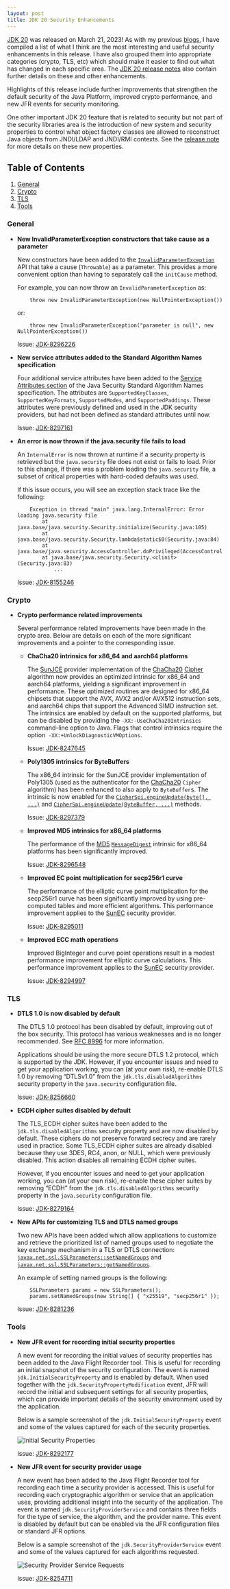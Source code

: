 ```yaml
---
layout: post
title: JDK 20 Security Enhancements
---
```


[JDK 20](https://openjdk.java.net/projects/jdk/20/) was released on March 21, 2023! As with
my previous [blogs](https://seanjmullan.org/blog/), I
have compiled a list of what I think are the most interesting and useful
security enhancements in this release.  I have also grouped
them into appropriate categories (crypto, TLS, etc) which should make
it easier to find out what has changed in each specific area.
The [JDK 20 release notes](https://jdk.java.net/20/release-notes)
also contain further details on these and other enhancements.

Highlights of this release include further improvements that strengthen
the default security of the Java Platform, improved crypto performance, and
new JFR events for security monitoring.

One other important JDK 20 feature that is related to security but not part
of the security libraries area is the introduction of new system and security
properties to control what object factory classes are allowed to reconstruct
Java objects from JNDI/LDAP and JNDI/RMI contexts. See the
[release note](https://jdk.java.net/20/release-notes#JDK-8290368) for
more details on these new properties.

## Table of Contents
1. [General](#general)
2. [Crypto](#crypto)
3. [TLS](#tls)
4. [Tools](#tools)

### General

-   __New InvalidParameterException constructors that take cause as a parameter__

    New constructors have been added to the
    [`InvalidParameterException`](https://docs.oracle.com/en/java/javase/20/docs/api/java.base/java/security/InvalidParameterException.html)
    API that take a cause (`Throwable`) as a parameter. This provides a more
    convenient option than having to separately call the `initCause` method.

    For example, you can now throw an `InvalidParameterException` as:

    ```
        throw new InvalidParameterException(new NullPointerException())
    ```

    or:

    ```
        throw new InvalidParameterException("parameter is null", new NullPointerException())
    ```

    Issue: [JDK-8296226](https://bugs.openjdk.org/browse/JDK-8296226)

-   __New service attributes added to the Standard Algorithm Names specification__

    Four additional service attributes have been added to the [Service Attributes section](https://docs.oracle.com/en/java/javase/20/docs/specs/security/standard-names.html#service-attributes) of the Java Security Standard Algorithm Names
    specification. The attributes are `SupportedKeyClasses`,
    `SupportedKeyFormats`, `SupportedModes`, and `SupportedPaddings`. These
    attributes were previously defined and used in the JDK security providers,
    but had not been defined as standard attributes until now.

    Issue: [JDK-8297161](https://bugs.openjdk.org/browse/JDK-8297161)

-   __An error is now thrown if the java.security file fails to load__

    An `InternalError` is now thrown at runtime if a security property is
    retrieved but the `java.security` file does not exist or fails to load.
    Prior to this change, if there was a problem loading the `java.security`
    file, a subset of critical properties with hard-coded defaults was used.

    If this issue occurs, you will see an exception stack trace like the following:

    ```
        Exception in thread "main" java.lang.InternalError: Error loading java.security file
        	at java.base/java.security.Security.initialize(Security.java:105)
        	at java.base/java.security.Security.lambda$static$0(Security.java:84)
        	at java.base/java.security.AccessController.doPrivileged(AccessController.java:319)
        	at java.base/java.security.Security.<clinit>(Security.java:83)
                ...
    ```

    Issue: [JDK-8155246](https://bugs.openjdk.org/browse/JDK-8155246)

### Crypto

-   __Crypto performance related improvements__

    Several performance related improvements have been made in the crypto
    area. Below are details on each of the more significant improvements
    and a pointer to the corresponding issue.
    

    -   __ChaCha20 intrinsics for x86_64 and aarch64 platforms__

        The [SunJCE](https://docs.oracle.com/en/java/javase/20/security/oracle-providers.html#GUID-A47B1249-593C-4C38-A0D0-68FA7681E0A7) provider implementation of the [ChaCha20](https://docs.oracle.com/en/java/javase/20/docs/specs/security/standard-names.html#cipher-algorithms) [Cipher](https://docs.oracle.com/en/java/javase/20/docs/api/java.base/javax/crypto/Cipher.html) algorithm now
        provides an optimized intrinsic for x86_64 and aarch64 platforms, yielding
        a significant improvement in performance. These optimized routines are
        designed for x86_64 chipsets that support the AVX, AVX2 and/or AVX512
        instruction sets, and aarch64 chips that support the Advanced SIMD
        instruction set. The intrinsics are enabled by default on the supported
        platforms, but can be disabled by providing the
        `-XX:-UseChaCha20Intrinsics` command-line option to Java. Flags that
        control intrinsics require the option` -XX:+UnlockDiagnosticVMOptions`.

        Issue: [JDK-8247645](https://bugs.openjdk.org/browse/JDK-8247645)

    -   __Poly1305 intrinsics for ByteBuffers__

        The x86_64 intrinsic for the SunJCE provider implementation of Poly1305 
        (used as the authenticator for the [ChaCha20](https://docs.oracle.com/en/java/javase/20/docs/specs/security/standard-names.html#cipher-algorithms) `Cipher` algorithm) has been
        enhanced to also apply to `ByteBuffer`s. The intrinsic is now enabled
        for the [`CipherSpi.engineUpdate(byte[], ...)`](https://docs.oracle.com/en/java/javase/20/docs/api/java.base/javax/crypto/CipherSpi.html#engineUpdate(byte%5B%5D,int,int)) and
        [`CipherSpi.engineUpdate(ByteBuffer, ...)`](https://docs.oracle.com/en/java/javase/20/docs/api/java.base/javax/crypto/CipherSpi.html#engineUpdate(java.nio.ByteBuffer,java.nio.ByteBuffer)) methods.
   
        Issue: [JDK-8297379](https://bugs.openjdk.org/browse/JDK-8297379)

    -   __Improved MD5 intrinsics for x86_64 platforms__

        The performance of the [MD5](https://docs.oracle.com/en/java/javase/20/docs/specs/security/standard-names.html#messagedigest-algorithms) [`MessageDigest`](https://docs.oracle.com/en/java/javase/20/docs/api/java.base/java/security/MessageDigest.html) intrinsic for x86_64 platforms
        has been significantly improved. 

        Issue: [JDK-8296548](https://bugs.openjdk.org/browse/JDK-8296548)

    -   __Improved EC point multiplication for secp256r1 curve__

        The performance of the elliptic curve point multiplication for the
        secp256r1 curve has been significantly improved by using pre-computed
        tables and more efficient algorithms. This performance improvement
        applies to the [SunEC](https://docs.oracle.com/en/java/javase/20/security/oracle-providers.html#GUID-091BF58C-82AB-4C9C-850F-1660824D5254) security provider.

        Issue: [JDK-8295011](https://bugs.openjdk.org/browse/JDK-8295011)

    -   __Improved ECC math operations__

        Improved BigInteger and curve point operations result in a modest
        performance improvement for elliptic curve calculations. This
        performance improvement applies to the [SunEC](https://docs.oracle.com/en/java/javase/20/security/oracle-providers.html#GUID-091BF58C-82AB-4C9C-850F-1660824D5254) security provider.

        Issue: [JDK-8294997](https://bugs.openjdk.org/browse/JDK-8294997)

### TLS

-   __DTLS 1.0 is now disabled by default__

    The DTLS 1.0 protocol has been disabled by default, improving out of the
    box security. This protocol has various weaknesses and is no longer
    recommended. See [RFC 8996](https://www.rfc-editor.org/rfc/rfc8996) for
    more information.

    Applications should be using the more secure DTLS 1.2 protocol, which is
    supported by the JDK. However, if you encounter issues and need to get
    your application working, you can (at your own risk), re-enable DTLS 1.0
    by removing “DTLSv1.0” from the `jdk.tls.disabledAlgorithms` security
    property in the `java.security` configuration file.

    Issue: [JDK-8256660](https://bugs.openjdk.org/browse/JDK-8256660)

-   __ECDH cipher suites disabled by default__

    The TLS_ECDH cipher suites have been added to the
    `jdk.tls.disabledAlgorithms` security property and are now disabled by
    default. These ciphers do not preserve forward secrecy and are rarely used
    in practice. Some TLS_ECDH cipher suites are already disabled because they
    use 3DES, RC4, anon, or NULL, which were previously disabled. This action
    disables all remaining ECDH cipher suites.

    However, if you encounter issues and need to get your application working,
    you can (at your own risk), re-enable these cipher suites by removing
    “ECDH” from the `jdk.tls.disabledAlgorithms` security property in the
    `java.security` configuration file.

    Issue: [JDK-8279164](https://bugs.openjdk.java.net/browse/JDK-8279164)

-   __New APIs for customizing TLS and DTLS named groups__

    Two new APIs have been added which allow applications to customize
    and retrieve the prioritized list of named groups used to negotiate the
    key exchange mechanism in a TLS or DTLS connection:
    [`javax.net.ssl.SSLParameters::setNamedGroups`](https://docs.oracle.com/en/java/javase/20/docs/api/java.base/javax/net/ssl/SSLParameters.html#setNamedGroups(java.lang.String[])) and
    [`javax.net.ssl.SSLParameters::getNamedGroups`](https://docs.oracle.com/en/java/javase/20/docs/api/java.base/javax/net/ssl/SSLParameters.html#getNamedGroups()).

    An example of setting named groups is the following:

    ```
        SSLParameters params = new SSLParameters();
        params.setNamedGroups(new String[] { "x25519", "secp256r1" });
    ```

    Issue: [JDK-8281236](https://bugs.openjdk.org/browse/JDK-8281236)

### Tools

-   __New JFR event for recording initial security properties__

    A new event for recording the initial values of security properties has
    been added to the Java Flight Recorder tool. This is useful for recording
    an initial snapshot of the security configuration. The event is named
    `jdk.InitialSecurityProperty` and is enabled by default. When used together
    with the `jdk.SecurityPropertyModification` event, JFR will record the
    initial and subsequent settings for all security properties, which can
    provide important details of the security environment used by the
    application.

    Below is a sample screenshot of the `jdk.InitialSecurityProperty` event
    and some of the values captured for each of the security properties.

    ![Initial Security Properties](/images/InitialSecurityProperties.jpg)

    Issue: [JDK-8292177](https://bugs.openjdk.org/browse/JDK-8292177)

-   __New JFR event for security provider usage__

    A new event has been added to the Java Flight Recorder tool for recording
    each time a security provider is accessed. This is useful for recording
    each cryptographic algorithm or service that an application uses, providing
    additional insight into the security of the application. The event is named
    `jdk.SecurityProviderService` and contains three fields for the type of
    service, the algorithm, and the provider name. This event is disabled by
    default but can be enabled via the JFR configuration files or standard
    JFR options.

    Below is a sample screenshot of the `jdk.SecurityProviderService` event
    and some of the values captured for each algorithms requested.

    ![Security Provider Service Requests](/images/SecurityProviderServiceRequests.jpg)

    Issue: [JDK-8254711](https://bugs.openjdk.org/browse/JDK-8254711)
